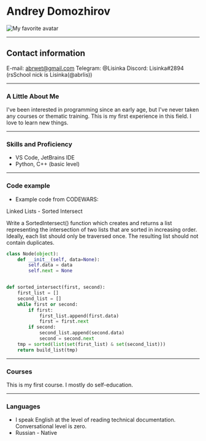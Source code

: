 # Andrey Domozhirov

![My favorite avatar](https://cdn.rs.school/abrlis.png?size=192)

---

## Contact information

E-mail: abrwet@gmail.com
Telegram: @Lisinka
Discord: Lisinka#2894 (rsSchool nick is Lisinka(@abrlis))

---

### A Little About Me

I've been interested in programming since an early age, but I've never taken any courses or thematic training. This is my first experience in this field.
I love to learn new things.

---

### Skills and Proficiency

- VS Code, JetBrains IDE
- Python, C++ (basic level)

---

### Code example

- Example code from CODEWARS:

Linked Lists - Sorted Intersect

Write a SortedIntersect() function which creates and returns a list representing the intersection of two lists that are sorted in increasing order. Ideally, each list should only be traversed once. The resulting list should not contain duplicates.

```python
class Node(object):
    def __init__(self, data=None):
        self.data = data
        self.next = None


def sorted_intersect(first, second):
    first_list = []
    second_list = []
    while first or second:
        if first:
            first_list.append(first.data)
            first = first.next
        if second:
            second_list.append(second.data)
            second = second.next
    tmp = sorted(list(set(first_list) & set(second_list)))
    return build_list(tmp)
```

---

### Courses

This is my first course. I mostly do self-education.

---

### Languages

- I speak English at the level of reading technical documentation. Conversational level is zero.
- Russian - Native
  
